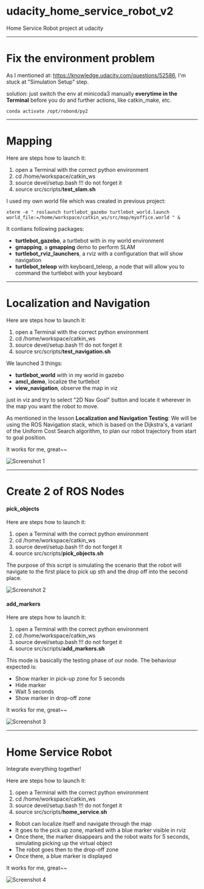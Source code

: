 # udacity_home_service_robot_v2
Home Service Robot project at udacity

---
# Fix the environment problem

As I mentioned at: https://knowledge.udacity.com/questions/52586, I'm stuck at "Simulation Setup" step.

solution: just switch the env at minicoda3 manually **everytime in the Terminal** before you do and further actions, like catkin_make, etc.

`conda activate /opt/robond/py2` 

---
# Mapping

Here are steps how to launch it:

1. open a Terminal with the correct python environment
2. cd /home/workspace/catkin_ws
3. source devel/setup.bash   !!! do not forget it
4. source src/scripts/**test_slam.sh**

I used my own world file which was created in previous project:

`xterm -e " roslaunch turtlebot_gazebo turtlebot_world.launch world_file:=/home/workspace/catkin_ws/src/map/myoffice.world " &`

It contians following packages:

- **turtlebot_gazebo**, a turtlebot with in my world environment
- **gmapping**, a **gmapping** demo to perform SLAM
- **turtlebot_rviz_launchers**, a rviz with a configuration that will show navigation
- **turtlebot_teleop** with keyboard_teleop, a node that will allow you to command the turtlebot with your keyboard

---
# Localization and Navigation

Here are steps how to launch it:

1. open a Terminal with the correct python environment
2. cd /home/workspace/catkin_ws
3. source devel/setup.bash   !!! do not forget it
4. source src/scripts/**test_navigation.sh**

We launched 3 things:

- **turtlebot_world** with in my world in gazebo
- **amcl_demo**, localize the turtlebot
- **view_navigation**, observe the map in viz

just in viz and try to select "2D Nav Goal" button and locate it wherever in the map you want the robot to move.

As mentioned in the lesson **Localization and Navigation Testing**: We will be using the ROS Navigation stack, which is based on the Dijkstra's, a variant of the Uniform Cost Search algorithm, to plan our robot trajectory from start to goal position. 

It works for me, great~~

![Screenshot 1](https://github.com/tao-meng/udacity_home_service_robot_v2/blob/master/test_navigation.png)

---
# Create 2 of ROS Nodes

#### pick_objects

Here are steps how to launch it:

1. open a Terminal with the correct python environment
2. cd /home/workspace/catkin_ws
3. source devel/setup.bash   !!! do not forget it
4. source src/scripts/**pick_objects.sh**

The purpose of this script is simulating the scenario that the robot will navigate to the first place to pick up sth and the drop off into the second place.

![Screenshot 2](https://github.com/tao-meng/udacity_home_service_robot_v2/blob/master/pick_objects.png)

#### add_markers

Here are steps how to launch it:

1. open a Terminal with the correct python environment
2. cd /home/workspace/catkin_ws
3. source devel/setup.bash   !!! do not forget it
4. source src/scripts/**add_markers.sh**

This mode is basically the testing phase of our node. The behaviour expected is:

- Show marker in pick-up zone for 5 seconds
- Hide marker
- Wait 5 seconds
- Show marker in drop-off zone

It works for me, great~~

![Screenshot 3](https://github.com/tao-meng/udacity_home_service_robot_v2/blob/master/add_markers.png)

---
# Home Service Robot

Integrate everything together!

Here are steps how to launch it:

1. open a Terminal with the correct python environment
2. cd /home/workspace/catkin_ws
3. source devel/setup.bash   !!! do not forget it
4. source src/scripts/**home_service.sh**

- Robot can localize itself and navigate through the map
- It goes to the pick up zone, marked with a blue marker visible in rviz
- Once there, the marker disappears and the robot waits for 5 seconds, simulating picking up the virtual object
- The robot goes then to the drop-off zone
- Once there, a blue marker is displayed

It works for me, great~~

![Screenshot 4](https://github.com/tao-meng/udacity_home_service_robot_v2/blob/master/home_service.png)

